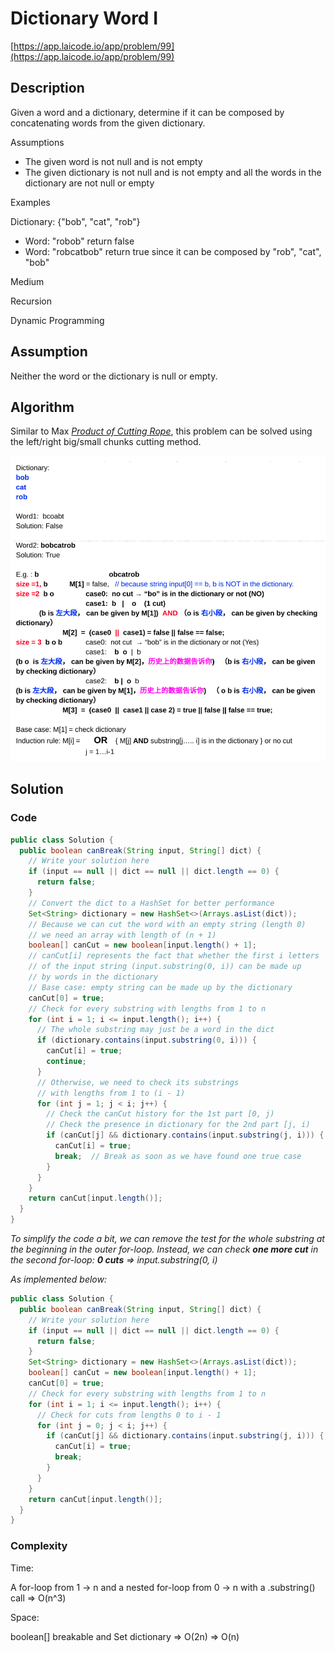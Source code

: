 <!----- Conversion time: 1.519 seconds.


Using this Markdown file:

1. Cut and paste this output into your source file.
2. See the notes and action items below regarding this conversion run.
3. Check the rendered output (headings, lists, code blocks, tables) for proper
   formatting and use a linkchecker before you publish this page.

Conversion notes:

* Docs to Markdown version 1.0β14
* Fri Jan 18 2019 04:41:54 GMT-0800 (PST)
* Source doc: https://docs.google.com/open?id=1afr6xEvGHS96Mfgbsg4Qz_Mo_OEjIMTeEGTpkNbXK_A
* This document has images: check for >>>>>  gd2md-html alert:  inline image link in generated source and store images to your server.
----->



# Dictionary Word I

[https://app.laicode.io/app/problem/99](https://app.laicode.io/app/problem/99)


## Description

Given a word and a dictionary, determine if it can be composed by concatenating words from the given dictionary.

Assumptions



*   The given word is not null and is not empty
*   The given dictionary is not null and is not empty and all the words in the dictionary are not null or empty

Examples

Dictionary: {"bob", "cat", "rob"}



*   Word: "robob" return false
*   Word: "robcatbob" return true since it can be composed by "rob", "cat", "bob"

Medium

Recursion

Dynamic Programming




## Assumption

Neither the word or the dictionary is null or empty.


## Algorithm

Similar to Max _[Product of Cutting Rope](../../../I/Medium/MaxProductOfCuttingRope)_, this problem can be solved using the left/right big/small chunks cutting method.



![alt_text](dictionary_word.png "image_tooltip")



## Solution


### Code


```java
public class Solution {
  public boolean canBreak(String input, String[] dict) {
    // Write your solution here
    if (input == null || dict == null || dict.length == 0) {
      return false;
    }
    // Convert the dict to a HashSet for better performance
    Set<String> dictionary = new HashSet<>(Arrays.asList(dict));
    // Because we can cut the word with an empty string (length 0)
    // we need an array with length of (n + 1)
    boolean[] canCut = new boolean[input.length() + 1];
    // canCut[i] represents the fact that whether the first i letters
    // of the input string (input.substring(0, i)) can be made up
    // by words in the dictionary
    // Base case: empty string can be made up by the dictionary
    canCut[0] = true;
    // Check for every substring with lengths from 1 to n
    for (int i = 1; i <= input.length(); i++) {
      // The whole substring may just be a word in the dict
      if (dictionary.contains(input.substring(0, i))) {
        canCut[i] = true;
        continue;
      }
      // Otherwise, we need to check its substrings
      // with lengths from 1 to (i - 1)
      for (int j = 1; j < i; j++) {
        // Check the canCut history for the 1st part [0, j)
        // Check the presence in dictionary for the 2nd part [j, i)
        if (canCut[j] && dictionary.contains(input.substring(j, i))) {
          canCut[i] = true;
          break;  // Break as soon as we have found one true case
        }
      }
    }
    return canCut[input.length()];
  }
}
```


_To simplify the code a bit, we can remove the test for the whole substring at the beginning in the outer for-loop. Instead, we can check **one more cut** in the second for-loop: **0 cuts** ⇒ input.substring(0, i)_

_As implemented below:_


```java
public class Solution {
  public boolean canBreak(String input, String[] dict) {
    // Write your solution here
    if (input == null || dict == null || dict.length == 0) {
      return false;
    }
    Set<String> dictionary = new HashSet<>(Arrays.asList(dict));
    boolean[] canCut = new boolean[input.length() + 1];
    canCut[0] = true;
    // Check for every substring with lengths from 1 to n
    for (int i = 1; i <= input.length(); i++) {
      // Check for cuts from lengths 0 to i - 1
      for (int j = 0; j < i; j++) {
        if (canCut[j] && dictionary.contains(input.substring(j, i))) {
          canCut[i] = true;
          break;
        }
      }
    }
    return canCut[input.length()];
  }
}
```



### Complexity

Time:

A for-loop from 1 → n and a nested for-loop from 0 → n with a .substring() call ⇒ O(n^3)

Space:

boolean[] breakable and Set<String> dictionary ⇒ O(2n) ⇒ O(n)


<!-- Docs to Markdown version 1.0β14 -->
